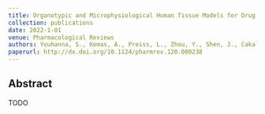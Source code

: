 ```yaml
---
title: Organotypic and Microphysiological Human Tissue Models for Drug Discovery and Development—Current State-of-the-Art and Future Perspectives
collection: publications
date: 2022-1-01
venue: Pharmacological Reviews
authors: Youhanna, S., Kemas, A., Preiss, L., Zhou, Y., Shen, J., Cakal, S., Paqualini, F., Goparaju, S., Shafagh, R., Lind, J., Sellgren, C., Lauschke, V.
paperurl: http://dx.doi.org/10.1124/pharmrev.120.000238
---
```

<h2> Abstract </h2>
TODO
<p align= "justify">